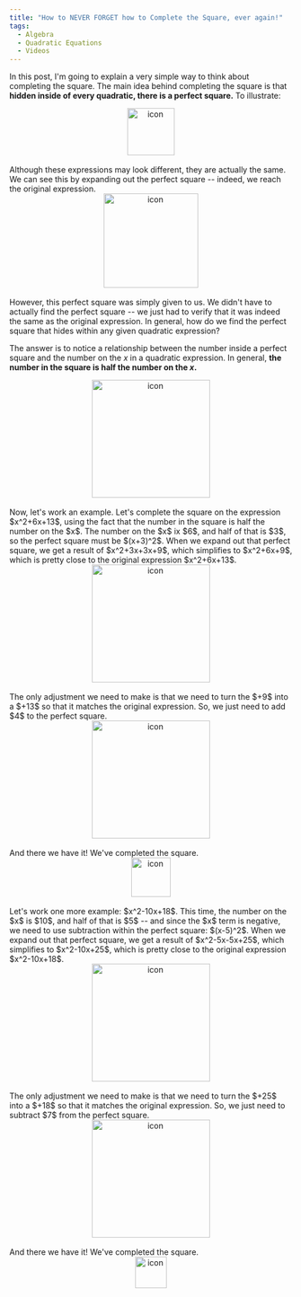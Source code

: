```yaml
---
title: "How to NEVER FORGET how to Complete the Square, ever again!"
tags:
  - Algebra
  - Quadratic Equations
  - Videos
---
```


In this post, I'm going to explain a very simple way to think about completing the square. The main idea behind completing the square is that <b>hidden inside of every quadratic, there is a perfect square.</b> To illustrate:

<center><img src="https://jpskycak.github.io/files/blog/how-to-never-forget-how-to-complete-the-square-ever-again-01.png" style="border: none; height: 6em;" alt="icon"></center>
<br>
Although these expressions may look different, they are actually the same. We can see this by expanding out the perfect square -- indeed, we reach the original expression.

<center><img src="https://jpskycak.github.io/files/blog/how-to-never-forget-how-to-complete-the-square-ever-again-02.png" style="border: none; height: 12em;" alt="icon"></center>
<br>
However, this perfect square was simply given to us. We didn't have to actually find the perfect square -- we just had to verify that it was indeed the same as the original expression. In general, how do we find the perfect square that hides within any given quadratic expression?

The answer is to notice a relationship between the number inside a perfect square and the number on the $x$ in a quadratic expression. In general, <b>the number in the square is half the number on the $x$.</b>

<center><img src="https://jpskycak.github.io/files/blog/how-to-never-forget-how-to-complete-the-square-ever-again-03.png" style="border: none; height: 15em;" alt="icon"></center>
<br>
Now, let's work an example. Let's complete the square on the expression $x^2+6x+13$, using the fact that the number in the square is half the number on the $x$. The number on the $x$ ix $6$, and half of that is $3$, so the perfect square must be $(x+3)^2$. When we expand out that perfect square, we get a result of $x^2+3x+3x+9$, which simplifies to $x^2+6x+9$, which is pretty close to the original expression $x^2+6x+13$.

<center><img src="https://jpskycak.github.io/files/blog/how-to-never-forget-how-to-complete-the-square-ever-again-04.png" style="border: none; height: 15em;" alt="icon"></center>
<br>
The only adjustment we need to make is that we need to turn the $+9$ into a $+13$ so that it matches the original expression. So, we just need to add $4$ to the perfect square.

<center><img src="https://jpskycak.github.io/files/blog/how-to-never-forget-how-to-complete-the-square-ever-again-05.png" style="border: none; height: 15em;" alt="icon"></center>
<br>
And there we have it! We've completed the square.

<center><img src="https://jpskycak.github.io/files/blog/how-to-never-forget-how-to-complete-the-square-ever-again-06.png" style="border: none; height: 5em;" alt="icon"></center>
<br>
Let's work one more example: $x^2-10x+18$. This time, the number on the $x$ is $10$, and half of that is $5$ -- and since the $x$ term is negative, we need to use subtraction within the perfect square: $(x-5)^2$. When we expand out that perfect square, we get a result of $x^2-5x-5x+25$, which simplifies to $x^2-10x+25$, which is pretty close to the original expression $x^2-10x+18$.

<center><img src="https://jpskycak.github.io/files/blog/how-to-never-forget-how-to-complete-the-square-ever-again-07.png" style="border: none; height: 15em;" alt="icon"></center>
<br>
The only adjustment we need to make is that we need to turn the $+25$ into a $+18$ so that it matches the original expression. So, we just need to subtract $7$ from the perfect square.

<center><img src="https://jpskycak.github.io/files/blog/how-to-never-forget-how-to-complete-the-square-ever-again-08.png" style="border: none; height: 15em;" alt="icon"></center>
<br>
And there we have it! We've completed the square.

<center><img src="https://jpskycak.github.io/files/blog/how-to-never-forget-how-to-complete-the-square-ever-again-09.png" style="border: none; height: 4em;" alt="icon"></center>
<br>

<head>
    <style type="text/css">
       a.nav:link {color: black;}    /* unvisited link */
       a.nav:visited {color: black;}   /* visited link */
       a.nav:hover {color: #0066ff; text-decoration: underline;}    /* mouse over link */
       a.nav:active {color: #0066ff; text-decoration: underline;}   /* selected link */
       a.body:link {color: maroon;}    /* unvisited link */
       a.body:visited {color: maroon;}   /* visited link */
       a.body:hover {color: #0066ff; text-decoration: underline;}    /* mouse over link */
       a.body:active {color: #0066ff; text-decoration: underline;}   /* selected link */
       a.home:link {color: #0066ff;}    /* unvisited link */
       a.home:visited {color: #0066ff;}   /* visited link */
       a.home:hover {color: #0066ff; text-decoration: none;}    /* mouse over link */
       a.home:active {color: #0066ff; text-decoration: none;}   /* selected link */
    </style>
</head>
